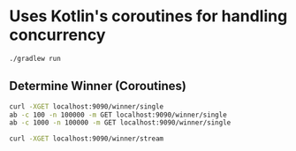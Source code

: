 # Uses Kotlin's coroutines for handling concurrency

```bash
./gradlew run
```

## Determine Winner (Coroutines)

```bash
curl -XGET localhost:9090/winner/single
ab -c 100 -n 100000 -m GET localhost:9090/winner/single
ab -c 1000 -n 100000 -m GET localhost:9090/winner/single

curl -XGET localhost:9090/winner/stream
```